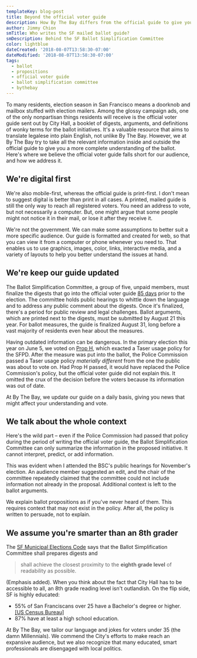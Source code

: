 ```yaml
---
templateKey: blog-post
title: Beyond the official voter guide
description: How By The Bay differs from the official guide to give you more
author: Jimmy Chion
smTitle: Who writes the SF mailed ballot guide?
smDescription: Behind the SF Ballot Simplification Committee
color: lightblue
dateCreated: '2018-08-07T13:58:30-07:00'
dateModified: '2018-08-07T13:58:30-07:00'
tags:
  - ballot
  - propositions
  - official voter guide
  - ballot simplification committee
  - bythebay
---
```

To many residents, election season in San Francisco means a doorknob and mailbox stuffed with election mailers. Among the glossy campaign ads, one of the only nonpartisan things residents will receive is the official voter guide sent out by City Hall, a booklet of digests, arguments, and definitions of wonky terms for the ballot initiatives. It's a valuable resource that aims to translate legalese into plain English, not unlike By The Bay. However, we at By The Bay try to take all the relevant information inside and outside the official guide to give you a more complete understanding of the ballot. Here's where we believe the official voter guide falls short for our audience, and how we address it.

## We're digital first

We're also mobile-first, whereas the official guide is print-first. I don't mean to suggest digital is better than print in all cases. A printed, mailed guide is still the only way to reach all registered voters. You need an address to vote, but not necessarily a computer. But, one might argue that some people might not notice it in their mail, or lose it after they receive it.

We're not the government. We can make some assumptions to better suit a more specific audience. Our guide is formatted and created for web, so that you can view it from a computer or phone whenever you need to. That enables us to use graphics, images, color, links, interactive media, and a variety of layouts to help you better understand the issues at hand.

## We're keep our guide updated

The Ballot Simplification Committee, a group of five, unpaid members, must finalize the digests that go into the official voter guide [85 days](http://zesty.ca/vstf/sfmec.html#s535) prior to the election. The committee holds public hearings to whittle down the language and to address any public comment about the digests. Once it's finalized, there's a period for public review and legal challenges. Ballot arguments, which are printed next to the digests, must be submitted by August 21 this year. For ballot measures, the guide is finalized August 31, long before a vast majority of residents even hear about the measures.

Having outdated information can be dangerous. In the primary election this year on June 5, we voted on [Prop H](https://archives.bythebay.cool/election/sf-prop-h), which  exacted a Taser usage policy for the SFPD. After the measure was put into the ballot, the Police Commission passed a Taser usage policy _materially different_ from the one the public was about to vote on. Had Prop H passed, it would have replaced the Police Commission's policy, but the official voter guide did not explain this. It omitted the crux of the decision before the voters because its information was out of date.

At By The Bay, we update our guide on a daily basis, giving you news that might affect your understanding and vote.

## We talk about the whole context

Here's the wild part – even if the Police Commission had passed that policy during the period of writing the official voter guide, the Ballot Simplification Committee can only summarize the information in the proposed initiative. It cannot interpret, predict, or add information.

This was evident when I attended the BSC's public hearings for November's election. An audience member suggested an edit, and the chair of the committee repeatedly claimed that the committee could not include information not already in the proposal. Additional context is left to the ballot arguments.

We explain ballot propositions as if you've never heard of them. This requires context that may not exist in the policy. After all, the policy is written to persuade, not to explain.  

## We assume you're smarter than an 8th grader

The [SF Municipal Elections Code](http://zesty.ca/vstf/sfmec.html#s515) says that the Ballot Simplification Committee shall prepares digests and 

> shall achieve the closest proximity to the **eighth grade level** of readability as possible.

(Emphasis added). When you think about the fact that City Hall has to be accessible to all, an 8th grade reading level isn't outlandish. On the flip side, SF is highly educated: 
* 55% of San Franciscans over 25 have a Bachelor's degree or higher. [[US Census Bureau]](https://www.census.gov/quickfacts/fact/table/sanfranciscocountycalifornia/PST045217)
* 87% have at least a high school education.

At By The Bay, we tailor our language and jokes for voters under 35 (the damn Millennials). We commend the City's efforts to make reach an expansive audience, but we also recognize that many educated, smart professionals are disengaged with local politics.
